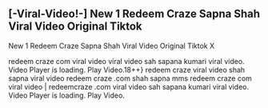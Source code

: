 <h2>[-Viral-Video!-] New 1 Redeem Craze Sapna Shah Viral Video Original Tiktok</h2>

New 1 Redeem Craze Sapna Shah Viral Video Original Tiktok X

redeem craze com viral video viral video sah sapana kumari viral video. Video Player is loading. Play Video.18++} redeem craze viral video shah sapna viral video redeem craze .com shah sapna mms redeem craze com viral video | redeemcraze .com viral video sah sapana kumari viral video. Video Player is loading. Play Video.
